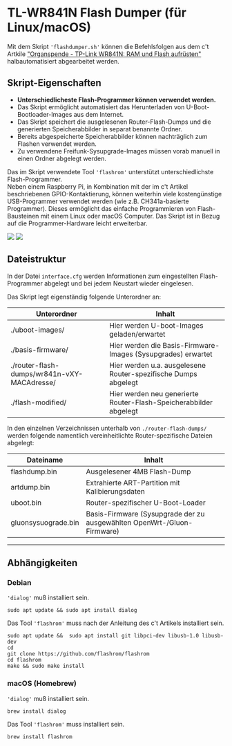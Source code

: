 # TL-WR841N Flash Dumper (für Linux/macOS)
Mit dem Skript `'flashdumper.sh'` können die Befehlsfolgen aus dem c't Artkile ["Organspende -
TP-Link WR841N: RAM und Flash aufrüsten"](https://www.heise.de/select/ct/2019/14/1561986310067151) halbautomatisiert abgearbeitet werden.

## Skript-Eigenschaften

- **Unterschiedlicheste Flash-Programmer können verwendet werden.**
- Das Skript ermöglicht automatisiert das Herunterladen von U-Boot-Bootloader-Images aus dem Internet.
- Das Skript speichert die ausgelesenen Router-Flash-Dumps und die generierten Speicherabbilder in separat benannte Ordner.
- Bereits abgespeicherte Speicherabbilder können nachträglich zum Flashen verwendet werden.
- Zu verwendene Freifunk-Sysupgrade-Images müssen vorab manuell in einen Ordner abgelegt werden.

Das im Skript verwendete Tool `'flashrom'` unterstützt unterschiedlichste Flash-Programmer.  
Neben einem Raspberry Pi, in Kombination mit der im c't Artikel beschriebenen GPIO-Kontaktierung, können weiterhin viele kostengünstige USB-Programmer verwendet werden (wie z.B. CH341a-basierte Programmer). Dieses ermöglicht das einfache Programmieren von Flash-Bausteinen mit einem Linux oder macOS Computer. Das Skript ist in Bezug auf die Programmer-Hardware leicht erweiterbar.

![](https://user-images.githubusercontent.com/1434390/62911018-1871fe00-bd83-11e9-8231-481d3d9cdc44.png)
![](https://user-images.githubusercontent.com/1434390/62911031-1f990c00-bd83-11e9-93f5-1c2494607440.png)

## Dateistruktur
In der Datei `interface.cfg` werden Informationen zum eingestellten Flash-Programmer abgelegt und bei jedem Neustart wieder eingelesen.


Das Skript legt eigenständig folgende Unterordner an:

| Unterordner                                 | Inhalt                                                            |
| ------------------------------------------- | ----------------------------------------------------------------- |
| ./uboot-images/                             | Hier werden U-boot-Images geladen/erwartet                        |
| ./basis-firmware/                           | Hier werden die Basis-Firmware-Images (Sysupgrades) erwartet      |
| ./router-flash-dumps/wr841n-vXY-MACAdresse/ | Hier werden u.a. ausgelesene Router-spezifische Dumps abgelegt    |
| ./flash-modified/                           | Hier werden neu generierte Router-Flash-Speicherabbilder abgelegt |


In den einzelnen Verzeichnissen unterhalb von `./router-flash-dumps/` werden folgende namentlich vereinheitlichte Router-spezifische Dateien abgelegt:

| Dateiname                                | Inhalt                                             |
| ------------------- | ----------------------------------------------------------------------- |
| flashdump.bin       | Ausgelesener 4MB Flash-Dump                                             |
| artdump.bin         | Extrahierte ART-Partition mit Kalibierungsdaten                         |
| uboot.bin           | Router-spezifischer U-Boot-Loader                                       |
| gluonsysuograde.bin | Basis-Firmware (Sysupgrade der zu ausgewählten OpenWrt-/Gluon-Firmware) |

---

## Abhängigkeiten
### Debian
`'dialog'` muß installiert sein.
```
sudo apt update && sudo apt install dialog
```

Das Tool `'flashrom'` muss nach der Anleitung des c't Artikels installiert sein.
```
sudo apt update &&  sudo apt install git libpci-dev libusb-1.0 libusb-dev
cd
git clone https://github.com/flashrom/flashrom
cd flashrom
make && sudo make install
```

### macOS (Homebrew) 
`'dialog'` muß installiert sein.
```
brew install dialog
```

Das Tool `'flashrom'` muss installiert sein.
```
brew install flashrom
```
